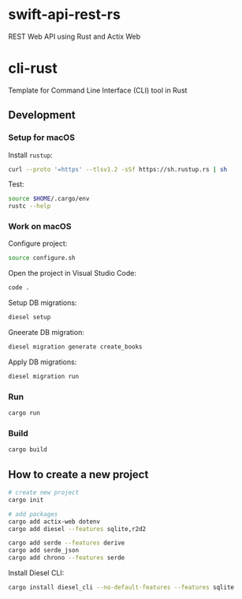 # swift-api-rest-rs
REST Web API using Rust and Actix Web

# cli-rust

Template for Command Line Interface (CLI) tool in Rust

## Development

### Setup for macOS

Install `rustup`:

```bash
curl --proto '=https' --tlsv1.2 -sSf https://sh.rustup.rs | sh
```

Test:

```bash
source $HOME/.cargo/env
rustc --help
```

### Work on macOS

Configure project:

```bash
source configure.sh
```

Open the project in Visual Studio Code:

```bash
code .
```

Setup DB migrations:

```bash
diesel setup
```

Gneerate DB migration:

```bash
diesel migration generate create_books
```

Apply DB migrations:

```bash
diesel migration run
```

### Run

```bash
cargo run
```

### Build

```bash
cargo build
```

## How to create a new project

```bash
# create new project
cargo init

# add packages
cargo add actix-web dotenv
cargo add diesel --features sqlite,r2d2

cargo add serde --features derive
cargo add serde_json
cargo add chrono --features serde
```

Install Diesel CLI:

```bash
cargo install diesel_cli --no-default-features --features sqlite
```

